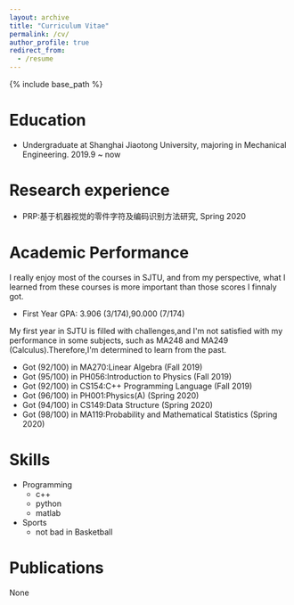 ```yaml
---
layout: archive
title: "Curriculum Vitae"
permalink: /cv/
author_profile: true
redirect_from:
  - /resume
---
```


{% include base_path %}

Education
======
* Undergraduate at Shanghai Jiaotong University, majoring in Mechanical Engineering. 2019.9 ~ now

Research experience
======
* PRP:基于机器视觉的零件字符及编码识别方法研究, Spring 2020

Academic Performance
======
I really enjoy most of the courses in SJTU, and from my perspective, what I learned from these courses is more important than those scores I finnaly got.

* First Year GPA: 3.906 (3/174),90.000 (7/174)

My first year in SJTU is filled with challenges,and I'm not satisfied with my performance in some subjects, such as MA248 and MA249 (Calculus).Therefore,I'm determined to learn from the past.

* Got (92/100) in MA270:Linear Algebra (Fall 2019)
* Got (95/100) in PH056:Introduction to Physics (Fall 2019)
* Got (92/100) in CS154:C++ Programming Language (Fall 2019)
* Got (96/100) in PH001:Physics(A) (Spring 2020)
* Got (94/100) in CS149:Data Structure (Spring 2020)
* Got (98/100) in MA119:Probability and Mathematical Statistics (Spring 2020)

Skills
======
* Programming
  * c++ 
  * python
  * matlab
* Sports
  * not bad in Basketball

Publications
======
  None
  
